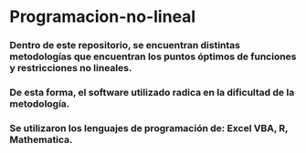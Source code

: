 # Programacion-no-lineal
 
 ### Dentro de este repositorio, se encuentran distintas metodologías que encuentran los puntos óptimos de funciones y restricciones no lineales.
 ### De esta forma, el software utilizado radica en la dificultad de la metodología. 
 ### Se utilizaron los lenguajes de programación de: Excel VBA, R, Mathematica.
